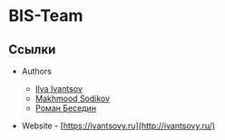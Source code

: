 # BIS-Team

## Ссылки

- Authors 
  - [Ilya Ivantsov](https://vk.me/ivantsovilya)
  - [Makhmood Sodikov](https://vk.me/mahmud_sodikov)
  - [Роман Беседин](https://vk.me/roman1024)

- Website - [https://ivantsovy.ru](http://ivantsovy.ru/)